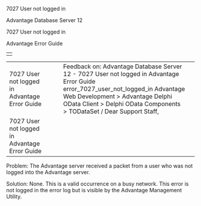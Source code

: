 7027 User not logged in




Advantage Database Server 12  

7027 User not logged in

Advantage Error Guide

|  |
| --- |
|  |

|  |  |  |  |  |
| --- | --- | --- | --- | --- |
| 7027 User not logged in  Advantage Error Guide |  |  | Feedback on: Advantage Database Server 12 - 7027 User not logged in Advantage Error Guide error\_7027\_user\_not\_logged\_in Advantage Web Development > Advantage Delphi OData Client > Delphi OData Components > TODataSet / Dear Support Staff, |  |
| 7027 User not logged in  Advantage Error Guide |  |  |  |  |

Problem: The Advantage server received a packet from a user who was not logged into the Advantage server.

Solution: None. This is a valid occurrence on a busy network. This error is not logged in the error log but is visible by the Advantage Management Utility.